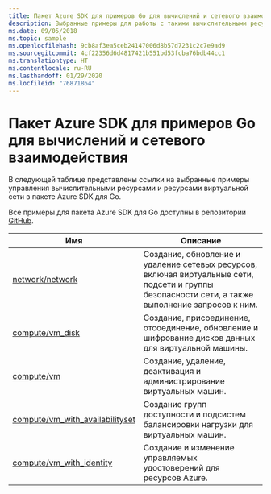 ```yaml
---
title: Пакет Azure SDK для примеров Go для вычислений и сетевого взаимодействия
description: Выбранные примеры для работы с такими вычислительными ресурсами, как виртуальные машины и виртуальные сети, с помощью пакета Azure SDK для Go.
ms.date: 09/05/2018
ms.topic: sample
ms.openlocfilehash: 9cb8af3ea5ceb24147006d8b57d7231c2c7e9ad9
ms.sourcegitcommit: 4cf22356d6d4817421b551bd53fcba76bdb44cc1
ms.translationtype: HT
ms.contentlocale: ru-RU
ms.lasthandoff: 01/29/2020
ms.locfileid: "76871864"
---
```

# <a name="azure-sdk-for-go-samples-for-compute-and-networking"></a>Пакет Azure SDK для примеров Go для вычислений и сетевого взаимодействия

В следующей таблице представлены ссылки на выбранные примеры управления вычислительными ресурсами и ресурсами виртуальной сети в пакете Azure SDK для Go.

Все примеры для пакета Azure SDK для Go доступны в репозитории [GitHub](https://github.com/Azure-Samples/azure-sdk-for-go-samples).

| Имя | Описание |
|------|-------------|
| [network/network](https://github.com/Azure-Samples/azure-sdk-for-go-samples/blob/master/network/network.go) | Создание, обновление и удаление сетевых ресурсов, включая виртуальные сети, подсети и группы безопасности сети, а также выполнение запросов к ним. |
| [compute/vm_disk](https://github.com/Azure-Samples/azure-sdk-for-go-samples/blob/master/compute/vm_disk.go) | Создание, присоединение, отсоединение, обновление и шифрование дисков данных для виртуальной машины. |
| [compute/vm](https://github.com/Azure-Samples/azure-sdk-for-go-samples/blob/master/compute/vm.go) | Создание, удаление, деактивация и администрирование виртуальных машин. |
| [compute/vm_with_availabilityset](https://github.com/Azure-Samples/azure-sdk-for-go-samples/blob/master/compute/vm_with_availabilityset.go) | Создание групп доступности и подсистем балансировки нагрузки для виртуальных машин. |
| [compute/vm_with_identity](https://github.com/Azure-Samples/azure-sdk-for-go-samples/blob/master/compute/vm_with_identity.go) | Создание и изменение управляемых удостоверений для ресурсов Azure. | 
